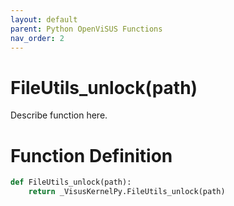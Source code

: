 ```yaml
---
layout: default
parent: Python OpenViSUS Functions
nav_order: 2
---
```


# FileUtils_unlock(path)

Describe function here.

# Function Definition

```python
def FileUtils_unlock(path):
    return _VisusKernelPy.FileUtils_unlock(path)

```